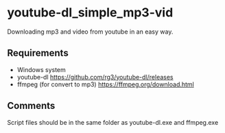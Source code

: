 # youtube-dl_simple_mp3-vid
Downloading mp3 and video from youtube in an easy way.
## Requirements
- Windows system
- youtube-dl https://github.com/rg3/youtube-dl/releases
- ffmpeg (for convert to mp3) https://ffmpeg.org/download.html
## Comments
Script files should be in the same folder as youtube-dl.exe and ffmpeg.exe
